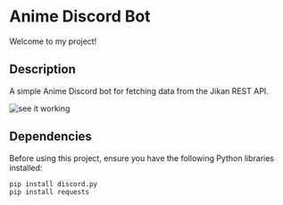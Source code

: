 # Anime Discord Bot

Welcome to my project!

## Description

A simple Anime Discord bot for fetching data from the Jikan REST API.

![see it working](https://i.imgur.com/E3w2rAk.gif)

## Dependencies

Before using this project, ensure you have the following Python libraries installed:

```bash
pip install discord.py
pip install requests

